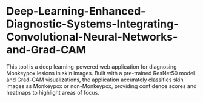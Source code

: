 # Deep-Learning-Enhanced-Diagnostic-Systems-Integrating-Convolutional-Neural-Networks-and-Grad-CAM
This tool is a deep learning-powered web application for diagnosing Monkeypox lesions in skin images. Built with a pre-trained ResNet50 model and Grad-CAM visualizations, the application accurately classifies skin images as Monkeypox or non-Monkeypox, providing confidence scores and heatmaps to highlight areas of focus.
